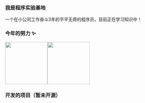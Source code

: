 ### 我是程序实验基地
一个在小公司工作奋斗3年的平平无奇的程序员，目前正在学习知识中！

### 今年的努力 ✨

<img align="" height="137px" src="https://github-readme-stats.vercel.app/api?username=Guilty997&hide_title=true&hide_border=true&show_icons=true&include_all_commits=true&line_height=21&bg_color=0,EC6C6C,FFD479,FFFC79,73FA79&theme=graywhite&locale=cn" /><img align="" height="137px" src="https://github-readme-stats.vercel.app/api/top-langs/?username=Guilty997&hide_title=true&hide_border=true&layout=compact&bg_color=0,73FA79,73FDFF,D783FF&theme=graywhite&locale=cn" />

### 开发的项目（暂未开源）


